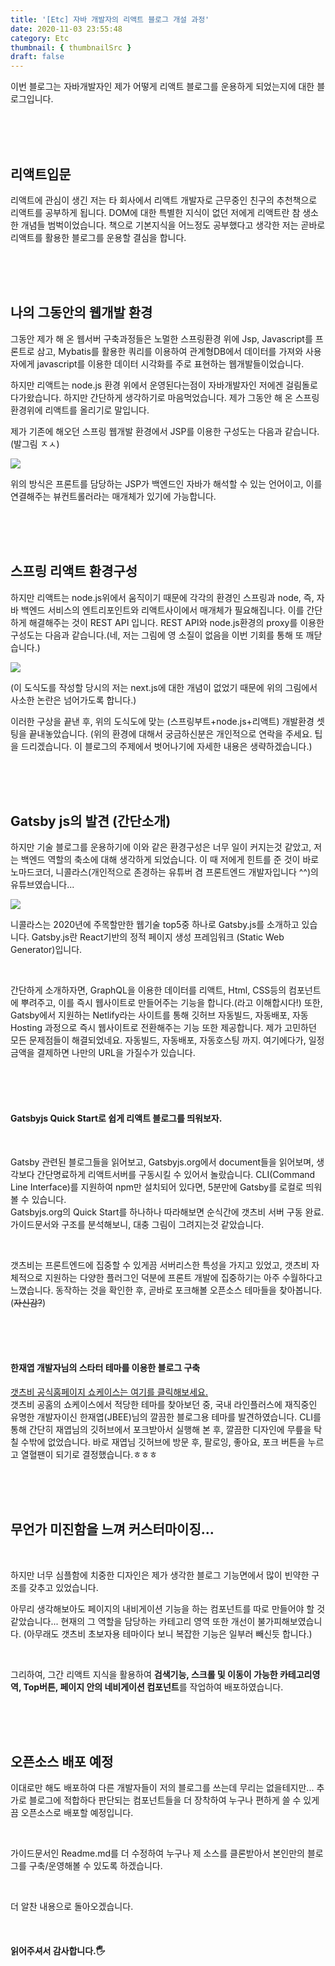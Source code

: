 ```yaml
---
title: '[Etc] 자바 개발자의 리액트 블로그 개설 과정'
date: 2020-11-03 23:55:48
category: Etc
thumbnail: { thumbnailSrc }
draft: false
---
```


이번 블로그는 자바개발자인 제가 어떻게 리액트 블로그를 운용하게 되었는지에 대한 블로그입니다.

<br><br><br>

## 리액트입문

리액트에 관심이 생긴 저는 타 회사에서 리액트 개발자로 근무중인 친구의 추천책으로 리액트를 공부하게 됩니다.
DOM에 대한 특별한 지식이 없던 저에게 리액트란 참 생소한 개념들 범벅이었습니다.
책으로 기본지식을 어느정도 공부했다고 생각한 저는 곧바로 리액트를 활용한 블로그를 운용할 결심을 합니다.

<br><br><br>

## 나의 그동안의 웹개발 환경

그동안 제가 해 온 웹서버 구축과정들은 노멀한 스프링환경 위에 Jsp, Javascript를 프론트로 삼고,
Mybatis를 활용한 쿼리를 이용하여 관계형DB에서 데이터를 가져와 사용자에게 javascript를 이용한 데이터 시각화를 주로 표현하는 웹개발들이었습니다.

하지만 리액트는 node.js 환경 위에서 운영된다는점이 자바개발자인 저에겐 걸림돌로 다가왔습니다.
하지만 간단하게 생각하기로 마음먹었습니다. 제가 그동안 해 온 스프링 환경위에 리액트를 올리기로 말입니다.

제가 기존에 해오던 스프링 웹개발 환경에서 JSP를 이용한 구성도는 다음과 같습니다. (발그림 ㅈㅅ)

![](/images/Spring_jsp_env.png)

위의 방식은 프론트를 담당하는 JSP가 백엔드인 자바가 해석할 수 있는 언어이고, 이를 연결해주는 뷰컨트롤러라는 매개체가 있기에 가능합니다.

<br><br><br>

## 스프링 리액트 환경구성

하지만 리액트는 node.js위에서 움직이기 때문에 각각의 환경인 스프링과 node, 즉, 자바 백엔드 서비스의 엔트리포인트와 리액트사이에서 매개체가 필요해집니다.
이를 간단하게 해결해주는 것이 REST API 입니다. REST API와 node.js환경의 proxy를 이용한 구성도는 다음과 같습니다.(네, 저는 그림에 영 소질이 없음을 이번 기회를 통해 또 깨닫습니다.)

![](/images/spring_node_react_env.png)

(이 도식도를 작성할 당시의 저는 next.js에 대한 개념이 없었기 때문에 위의 그림에서 사소한 논란은 넘어가도록 합니다.)

이러한 구상을 끝낸 후, 위의 도식도에 맞는 (스프링부트+node.js+리액트) 개발환경 셋팅을 끝내놓았습니다.
(위의 환경에 대해서 궁금하신분은 개인적으로 연락을 주세요. 팁을 드리겠습니다. 이 블로그의 주제에서 벗어나기에 자세한 내용은 생략하겠습니다.)

<br><br><br>

## Gatsby js의 발견 (간단소개)

하지만 기술 블로그를 운용하기에 이와 같은 환경구성은 너무 일이 커지는것 같았고, 저는 백엔드 역할의 축소에 대해 생각하게 되었습니다.
이 때 저에게 힌트를 준 것이 바로 노마드코더, 니콜라스(개인적으로 존경하는 유튜버 겸 프론트엔드 개발자입니다 ^^)의 유튜브였습니다...

![](/images/nicolas_youtube1.png)

니콜라스는 2020년에 주목할만한 웹기술 top5중 하나로 Gatsby.js를 소개하고 있습니다.
Gatsby.js란 React기반의 정적 페이지 생성 프레임워크 (Static Web Generator)입니다.

<br>

간단하게 소개하자면, GraphQL을 이용한 데이터를 리액트, Html, CSS등의 컴포넌트에 뿌려주고, 이를 즉시 웹사이트로 만들어주는 기능을 합니다.(라고 이해합시다!)
또한, Gatsby에서 지원하는 Netlify라는 사이트를 통해 깃허브 자동빌드, 자동배포, 자동 Hosting 과정으로 즉시 웹사이트로 전환해주는 기능 또한 제공합니다.
제가 고민하던 모든 문제점들이 해결되었네요. 자동빌드, 자동배포, 자동호스팅 까지. 여기에다가, 일정금액을 결제하면 나만의 URL을 가질수가 있습니다.

<br><br><br>

#### Gatsbyjs Quick Start로 쉽게 리액트 블로그를 띄워보자.

<br>

Gatsby 관련된 블로그들을 읽어보고, Gatsbyjs.org에서 document들을 읽어보며, 생각보다 간단명료하게 리액트서버를 구동시킬 수 있어서 놀랐습니다.
CLI(Command Line Interface)를 지원하여 npm만 설치되어 있다면, 5분만에 Gatsby를 로컬로 띄워볼 수 있습니다.<br>
Gatsbyjs.org의 Quick Start를 하나하나 따라해보면 순식간에 갯츠비 서버 구동 완료.
가이드문서와 구조를 분석해보니, 대충 그림이 그려지는것 같았습니다.

<br>

갯츠비는 프론트엔드에 집중할 수 있게끔 서버리스한 특성을 가지고 있었고,
갯츠비 자체적으로 지원하는 다양한 플러그인 덕분에 프론트 개발에 집중하기는 아주 수월하다고 느꼈습니다.
동작하는 것을 확인한 후, 곧바로 포크해볼 오픈소스 테마들을 찾아봅니다.(~~자신감?~~)

<br><br><br>

#### 한재엽 개발자님의 스타터 테마를 이용한 블로그 구축

[갯츠비 공식홈페이지 쇼케이스는 여기를 클릭해보세요.](https://www.gatsbyjs.com/showcase/)<br>
갯츠비 공홈의 쇼케이스에서 적당한 테마를 찾아보던 중, 국내 라인플러스에 재직중인 유명한 개발자이신 한재엽(JBEE)님의 깔끔한 블로그용 테마를 발견하였습니다.
CLI를 통해 간단히 재엽님의 깃허브에서 포크받아서 실행해 본 후, 깔끔한 디자인에 무릎을 탁 칠 수밖에 없었습니다.
바로 재엽님 깃허브에 방문 후, 팔로잉, 좋아요, 포크 버튼을 누르고 열혈팬이 되기로 결정했습니다.ㅎㅎㅎ

<br><br><br>

## 무언가 미진함을 느껴 커스터마이징...

<br>

하지만 너무 심플함에 치중한 디자인은 제가 생각한 블로그 기능면에서 많이 빈약한 구조를 갖추고 있었습니다.

아무리 생각해보아도 페이지의 내비게이션 기능을 하는 컴포넌트를 따로 만들어야 할 것 같았습니다...
현재의 그 역할을 담당하는 카테고리 영역 또한 개선이 불가피해보였습니다.
(아무래도 갯츠비 초보자용 테마이다 보니 복잡한 기능은 일부러 빼신듯 합니다.)

<br>

그리하여, 그간 리액트 지식을 활용하여 **검색기능, 스크롤 및 이동이 가능한 카테고리영역, Top버튼, 페이지 안의 네비게이션 컴포넌트**를 작업하여 배포하였습니다.

<br><br><br>

## 오픈소스 배포 예정

이대로만 해도 배포하여 다른 개발자들이 저의 블로그를 쓰는데 무리는 없을테지만...
추가로 블로그에 적합하다 판단되는 컴포넌트들을 더 장착하여 누구나 편하게 쓸 수 있게끔 오픈소스로 배포할 예정입니다.

<br>

가이드문서인 Readme.md를 더 수정하여 누구나 제 소스를 클론받아서 본인만의 블로그를 구축/운영해볼 수 있도록 하겠습니다.

<br>

더 알찬 내용으로 돌아오겠습니다.

<br>

#### 읽어주셔서 감사합니다.🖐
